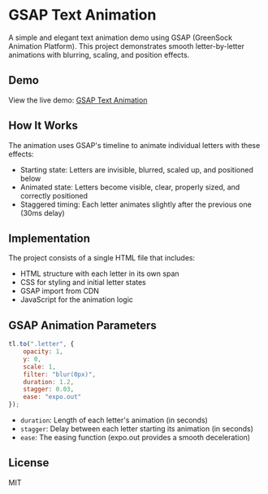 # GSAP Text Animation

A simple and elegant text animation demo using GSAP (GreenSock Animation Platform). This project demonstrates smooth letter-by-letter animations with blurring, scaling, and position effects.

## Demo

View the live demo: [GSAP Text Animation](https://gsap-text-animation-two.vercel.app/)


## How It Works

The animation uses GSAP's timeline to animate individual letters with these effects:
- Starting state: Letters are invisible, blurred, scaled up, and positioned below
- Animated state: Letters become visible, clear, properly sized, and correctly positioned
- Staggered timing: Each letter animates slightly after the previous one (30ms delay)

## Implementation

The project consists of a single HTML file that includes:
- HTML structure with each letter in its own span
- CSS for styling and initial letter states
- GSAP import from CDN
- JavaScript for the animation logic


## GSAP Animation Parameters

```javascript
tl.to(".letter", {
    opacity: 1,
    y: 0,
    scale: 1,
    filter: "blur(0px)",
    duration: 1.2,
    stagger: 0.03,
    ease: "expo.out"
});
```

- `duration`: Length of each letter's animation (in seconds)
- `stagger`: Delay between each letter starting its animation (in seconds)
- `ease`: The easing function (expo.out provides a smooth deceleration)

## License

MIT
